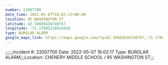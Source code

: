 ```yaml
---
number: 22007700
date_time: 2022-05-07T16:02:17+00:00
location: 95 WASHINGTON ST
latitude: 42.38605636748767
longitude: -71.17085218018426
type: BURGLAR ALARM
google_maps_link: https://maps.google.com/?q=42.38605636748767,-71.17085218018426
---
```


;;;;;;Incident #: 22007700  Date: 2022-05-07 16:02:17   Type: BURGLAR ALARM;;;Location: CHENERY MIDDLE SCHOOL / 95 WASHINGTON ST;;;
